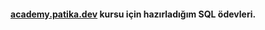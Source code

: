 #### [academy.patika.dev](https://academy.patika.dev/tr/dashboard) kursu için hazırladığım SQL ödevleri.
